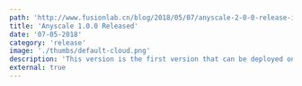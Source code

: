 ```yaml
---
path: 'http://www.fusionlab.cn/blog/2018/05/07/anyscale-2-0-0-release-is-now-available'
title: 'Anyscale 1.0.0 Released'
date: '07-05-2018'
category: 'release'
image: './thumbs/default-cloud.png'
description: 'This version is the first version that can be deployed on a large scale.'
external: true
---
```


